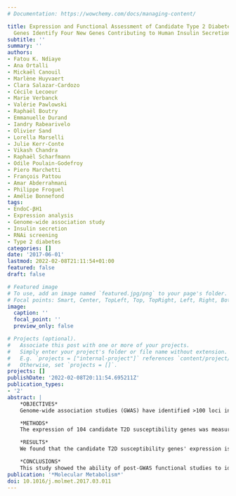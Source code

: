 ```yaml
---
# Documentation: https://wowchemy.com/docs/managing-content/

title: Expression and Functional Assessment of Candidate Type 2 Diabetes Susceptibility
  Genes Identify Four New Genes Contributing to Human Insulin Secretion
subtitle: ''
summary: ''
authors:
- Fatou K. Ndiaye
- Ana Ortalli
- Mickaël Canouil
- Marlène Huyvaert
- Clara Salazar-Cardozo
- Cécile Lecoeur
- Marie Verbanck
- Valérie Pawlowski
- Raphaël Boutry
- Emmanuelle Durand
- Iandry Rabearivelo
- Olivier Sand
- Lorella Marselli
- Julie Kerr-Conte
- Vikash Chandra
- Raphaël Scharfmann
- Odile Poulain-Godefroy
- Piero Marchetti
- François Pattou
- Amar Abderrahmani
- Philippe Froguel
- Amélie Bonnefond
tags:
- EndoC-βH1
- Expression analysis
- Genome-wide association study
- Insulin secretion
- RNAi screening
- Type 2 diabetes
categories: []
date: '2017-06-01'
lastmod: 2022-02-08T21:11:54+01:00
featured: false
draft: false

# Featured image
# To use, add an image named `featured.jpg/png` to your page's folder.
# Focal points: Smart, Center, TopLeft, Top, TopRight, Left, Right, BottomLeft, Bottom, BottomRight.
image:
  caption: ''
  focal_point: ''
  preview_only: false

# Projects (optional).
#   Associate this post with one or more of your projects.
#   Simply enter your project's folder or file name without extension.
#   E.g. `projects = ["internal-project"]` references `content/project/deep-learning/index.md`.
#   Otherwise, set `projects = []`.
projects: []
publishDate: '2022-02-08T20:11:54.695211Z'
publication_types:
- '2'
abstract: |
    *OBJECTIVES*  
    Genome-wide association studies (GWAS) have identified >100 loci independently contributing to type 2 diabetes (T2D) risk. However, translational implications for precision medicine and for the development of novel treatments have been disappointing, due to poor knowledge of how these loci impact T2D pathophysiology. Here, we aimed to measure the expression of genes located nearby T2D associated signals and to assess their effect on insulin secretion from pancreatic beta cells.

    *METHODS*  
    The expression of 104 candidate T2D susceptibility genes was measured in a human multi-tissue panel, through PCR-free expression assay. The effects of the knockdown of beta-cell enriched genes were next investigated on insulin secretion from the human EndoC-βH1 beta-cell line. Finally, we performed RNA-sequencing (RNA-seq) so as to assess the pathways affected by the knockdown of the new genes impacting insulin secretion from EndoC-βH1, and we analyzed the expression of the new genes in mouse models with altered pancreatic beta-cell function.

    *RESULTS*  
    We found that the candidate T2D susceptibility genes' expression is significantly enriched in pancreatic beta cells obtained by laser capture microdissection or sorted by flow cytometry and in EndoC-βH1 cells, but not in insulin sensitive tissues. Furthermore, the knockdown of seven T2D-susceptibility genes (CDKN2A, GCK, HNF4A, KCNK16, SLC30A8, TBC1D4, and TCF19) with already known expression and/or function in beta cells changed insulin secretion, supporting our functional approach. We showed first evidence for a role in insulin secretion of four candidate T2D-susceptibility genes (PRC1, SRR, ZFAND3, and ZFAND6) with no previous knowledge of presence and function in beta cells. RNA-seq in EndoC-βH1 cells with decreased expression of PRC1, SRR, ZFAND6, or ZFAND3 identified specific gene networks related to T2D pathophysiology. Finally, a positive correlation between the expression of Ins2 and the expression of Prc1, Srr, Zfand6, and Zfand3 was found in mouse pancreatic islets with altered beta-cell function.

    *CONCLUSIONS*  
    This study showed the ability of post-GWAS functional studies to identify new genes and pathways involved in human pancreatic beta-cell function and in T2D pathophysiology.
publication: '*Molecular Metabolism*'
doi: 10.1016/j.molmet.2017.03.011
---
```

